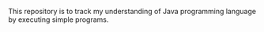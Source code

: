 This repository is to track my understanding of Java programming language by executing simple programs.
